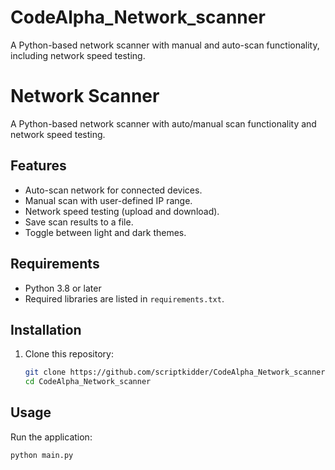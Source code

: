 # CodeAlpha_Network_scanner
A Python-based network scanner with manual and auto-scan functionality, including network speed testing.
# Network Scanner

A Python-based network scanner with auto/manual scan functionality and network speed testing.

## Features
- Auto-scan network for connected devices.
- Manual scan with user-defined IP range.
- Network speed testing (upload and download).
- Save scan results to a file.
- Toggle between light and dark themes.

## Requirements
- Python 3.8 or later
- Required libraries are listed in `requirements.txt`.

## Installation
1. Clone this repository:
   ```bash
   git clone https://github.com/scriptkidder/CodeAlpha_Network_scanner.git
   cd CodeAlpha_Network_scanner
## Usage
Run the application:
```bash
python main.py




